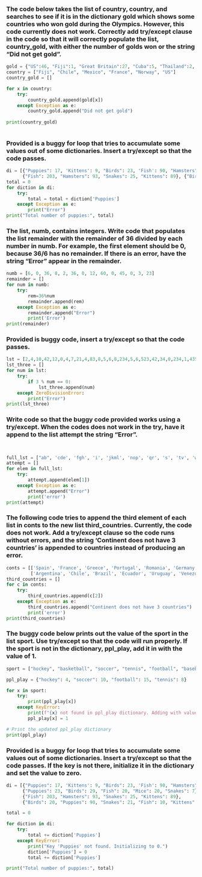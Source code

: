 ### The code below takes the list of country, country, and searches to see if it is in the dictionary gold which shows some countries who won gold during the Olympics. However, this code currently does not work. Correctly add try/except clause in the code so that it will correctly populate the list, country_gold, with either the number of golds won or the string “Did not get gold”.
```python
gold = {"US":46, "Fiji":1, "Great Britain":27, "Cuba":5, "Thailand":2, "China":26, "France":10}
country = ["Fiji", "Chile", "Mexico", "France", "Norway", "US"]
country_gold = []

for x in country:
    try:
        country_gold.append(gold[x])
    except Exception as e:
        country_gold.append("Did not get gold")
        
print(country_gold)
     
```

### Provided is a buggy for loop that tries to accumulate some values out of some dictionaries. Insert a try/except so that the code passes.
```python
di = [{"Puppies": 17, 'Kittens': 9, "Birds": 23, 'Fish': 90, "Hamsters": 49}, {"Puppies": 23, "Birds": 29, "Fish": 20, "Mice": 20, "Snakes": 7}, 
      {"Fish": 203, "Hamsters": 93, "Snakes": 25, "Kittens": 89}, {"Birds": 20, "Puppies": 90, "Snakes": 21, "Fish": 10, "Kittens": 67}]
total = 0
for diction in di:
    try:
        total = total + diction['Puppies']
    except Exception as e:
        print("Error")
print("Total number of puppies:", total)
```
### The list, numb, contains integers. Write code that populates the list remainder with the remainder of 36 divided by each number in numb. For example, the first element should be 0, because 36/6 has no remainder. If there is an error, have the string “Error” appear in the remainder.

```py
numb = [6, 0, 36, 8, 2, 36, 0, 12, 60, 0, 45, 0, 3, 23]
remainder = []
for num in numb:
    try:
        rem=36%num
        remainder.append(rem)
    except Exception as e:
        remainder.append("Error")
        print('Error')
print(remainder)
```
### Provided is buggy code, insert a try/except so that the code passes.

```py
lst = [2,4,10,42,12,0,4,7,21,4,83,8,5,6,8,234,5,6,523,42,34,0,234,1,435,465,56,7,3,43,23]
lst_three = []
for num in lst:
    try:
        if 3 % num == 0:
            lst_three.append(num)
    except ZeroDivisionError:
        print("Error")
print(lst_three)
```

### Write code so that the buggy code provided works using a try/except. When the codes does not work in the try, have it append to the list attempt the string “Error”.

```py


full_lst = ["ab", 'cde', 'fgh', 'i', 'jkml', 'nop', 'qr', 's', 'tv', 'wxy', 'z']
attempt = []
for elem in full_lst:
    try:
        attempt.append(elem[1])
    except Exception as e:
        attempt.append("Error")
        print('error')
print(attempt)
```
### The following code tries to append the third element of each list in conts to the new list third_countries. Currently, the code does not work. Add a try/except clause so the code runs without errors, and the string ‘Continent does not have 3 countries’ is appended to countries instead of producing an error.
```py
conts = [['Spain', 'France', 'Greece', 'Portugal', 'Romania', 'Germany'], ['USA', 'Mexico', 'Canada'], ['Japan', 'China', 'Korea', 'Vietnam', 'Cambodia'], 
         ['Argentina', 'Chile', 'Brazil', 'Ecuador', 'Uruguay', 'Venezuela'], ['Australia'], ['Zimbabwe', 'Morocco', 'Kenya', 'Ethiopa', 'South Africa'], ['Antarctica']]
third_countries = []
for c in conts:
    try:
        third_countries.append(c[2])
    except Exception as e:
        third_countries.append("Continent does not have 3 countries")
        print('error')
print(third_countries)
```
### The buggy code below prints out the value of the sport in the list sport. Use try/except so that the code will run properly. If the sport is not in the dictionary, ppl_play, add it in with the value of 1.

```py
sport = ["hockey", "basketball", "soccer", "tennis", "football", "baseball"]

ppl_play = {"hockey": 4, "soccer": 10, "football": 15, "tennis": 8}

for x in sport:
    try:
        print(ppl_play[x])
    except KeyError:
        print(f"{x} not found in ppl_play dictionary. Adding with value 1.")
        ppl_play[x] = 1

# Print the updated ppl_play dictionary
print(ppl_play)
```
### Provided is a buggy for loop that tries to accumulate some values out of some dictionaries. Insert a try/except so that the code passes. If the key is not there, initialize it in the dictionary and set the value to zero.

```py
di = [{"Puppies": 17, 'Kittens': 9, "Birds": 23, 'Fish': 90, "Hamsters": 49},
      {"Puppies": 23, "Birds": 29, "Fish": 20, "Mice": 20, "Snakes": 7},
      {"Fish": 203, "Hamsters": 93, "Snakes": 25, "Kittens": 89},
      {"Birds": 20, "Puppies": 90, "Snakes": 21, "Fish": 10, "Kittens": 67}]

total = 0

for diction in di:
    try:
        total += diction['Puppies']
    except KeyError:
        print("Key 'Puppies' not found. Initializing to 0.")
        diction['Puppies'] = 0
        total += diction['Puppies']

print("Total number of puppies:", total)
```
